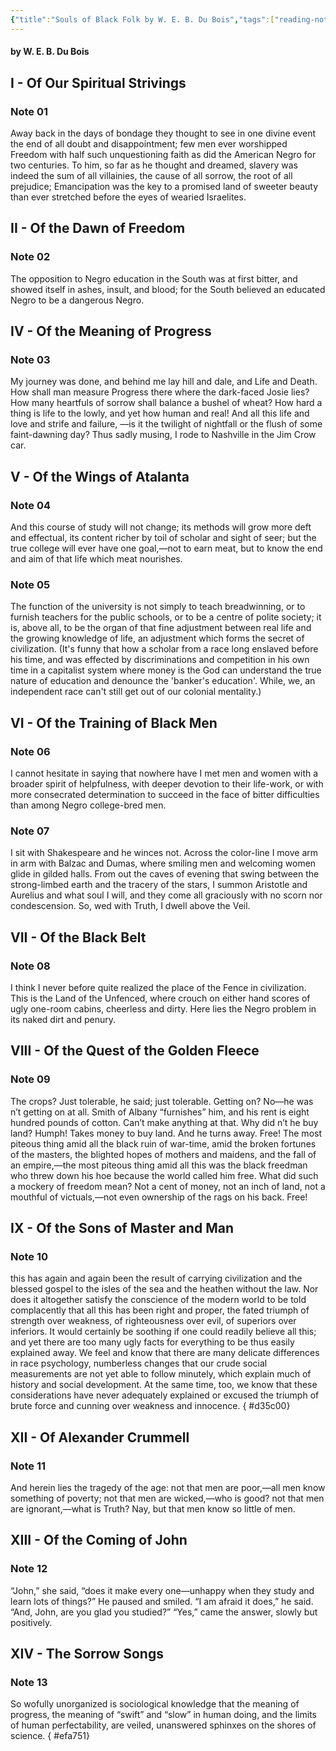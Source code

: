 ```yaml
---
{"title":"Souls of Black Folk by W. E. B. Du Bois","tags":["reading-notes"],"created":"2019-07-06T00:00:00+06:00","updated":"2023-02-10T10:53:40+06:00","dg-publish":true,"dg-note-icon":"stone","permalink":"/reading/notes-and-highlights/the-souls-of-black-folk-by-w-e-b-du-bois/","dgPassFrontmatter":true,"noteIcon":"stone"}
---
```


#### by W. E. B. Du Bois

## I - Of Our Spiritual Strivings
### Note 01
Away back in the days of bondage they thought to see in one divine event the end of all doubt and disappointment; few men ever worshipped Freedom with half such unquestioning faith as did the American Negro for two centuries. To him, so far as he thought and dreamed, slavery was indeed the sum of all villainies, the cause of all sorrow, the root of all prejudice; Emancipation was the key to a promised land of sweeter beauty than ever stretched before the eyes of wearied Israelites.

## II - Of the Dawn of Freedom

### Note 02
The opposition to Negro education in the South was at first bitter, and showed itself in ashes, insult, and blood; for the South believed an educated Negro to be a dangerous Negro.

## IV - Of the Meaning of Progress

### Note 03
My journey was done, and behind me lay hill and dale, and Life and Death. How shall man measure Progress there where the dark-faced Josie lies? How many heartfuls of sorrow shall balance a bushel of wheat? How hard a thing is life to the lowly, and yet how human and real! And all this life and love and strife and failure, —is it the twilight of nightfall or the flush of some faint-dawning day? Thus sadly musing, I rode to Nashville in the Jim Crow car.

## V - Of the Wings of Atalanta

### Note 04
And this course of study will not change; its methods will grow more deft and effectual, its content richer by toil of scholar and sight of seer; but the true college will ever have one goal,—not to earn meat, but to know the end and aim of that life which meat nourishes.

### Note 05
The function of the university is not simply to teach breadwinning, or to furnish teachers for the public schools, or to be a centre of polite society; it is, above all, to be the organ of that fine adjustment between real life and the growing knowledge of life, an adjustment which forms the secret of civilization. (It's funny that how a scholar from a race long enslaved before his time, and was effected by discriminations and competition in his own time in a capitalist system where money is the God can understand the true nature of education and denounce the 'banker's education'. While, we, an independent race can't still get out of our colonial mentality.)

## VI - Of the Training of Black Men

### Note 06
I cannot hesitate in saying that nowhere have I met men and women with a broader spirit of helpfulness, with deeper devotion to their life-work, or with more consecrated determination to succeed in the face of bitter difficulties than among Negro college-bred men.

### Note 07
I sit with Shakespeare and he winces not. Across the color-line I move arm in arm with Balzac and Dumas, where smiling men and welcoming women glide in gilded halls. From out the caves of evening that swing between the strong-limbed earth and the tracery of the stars, I summon Aristotle and Aurelius and what soul I will, and they come all graciously with no scorn nor condescension. So, wed with Truth, I dwell above the Veil.

## VII - Of the Black Belt

### Note 08
I think I never before quite realized the place of the Fence in civilization. This is the Land of the Unfenced, where crouch on either hand scores of ugly one-room cabins, cheerless and dirty. Here lies the Negro problem in its naked dirt and penury.

## VIII - Of the Quest of the Golden Fleece

### Note 09
The crops? Just tolerable, he said; just tolerable. Getting on? No—he was n’t getting on at all. Smith of Albany “furnishes” him, and his rent is eight hundred pounds of cotton. Can’t make anything at that. Why did n’t he buy land? Humph! Takes money to buy land. And he turns away. Free! The most piteous thing amid all the black ruin of war-time, amid the broken fortunes of the masters, the blighted hopes of mothers and maidens, and the fall of an empire,—the most piteous thing amid all this was the black freedman who threw down his hoe because the world called him free. What did such a mockery of freedom mean? Not a cent of money, not an inch of land, not a mouthful of victuals,—not even ownership of the rags on his back. Free!

## IX - Of the Sons of Master and Man

### Note 10
this has again and again been the result of carrying civilization and the blessed gospel to the isles of the sea and the heathen without the law. Nor does it altogether satisfy the conscience of the modern world to be told complacently that all this has been right and proper, the fated triumph of strength over weakness, of righteousness over evil, of superiors over inferiors. It would certainly be soothing if one could readily believe all this; and yet there are too many ugly facts for everything to be thus easily explained away. We feel and know that there are many delicate differences in race psychology, numberless changes that our crude social measurements are not yet able to follow minutely, which explain much of history and social development. At the same time, too, we know that these considerations have never adequately explained or excused the triumph of brute force and cunning over weakness and innocence.
{ #d35c00}


## XII - Of Alexander Crummell
### Note 11
And herein lies the tragedy of the age: not that men are poor,—all men know something of poverty; not that men are wicked,—who is good? not that men are ignorant,—what is Truth? Nay, but that men know so little of men.

## XIII - Of the Coming of John
### Note 12
“John,” she said, “does it make every one—unhappy when they study and learn lots of things?” He paused and smiled. “I am afraid it does,” he said. “And, John, are you glad you studied?” “Yes,” came the answer, slowly but positively.

## XIV - The Sorrow Songs
### Note 13
So wofully unorganized is sociological knowledge that the meaning of progress, the meaning of “swift” and “slow” in human doing, and the limits of human perfectability, are veiled, unanswered sphinxes on the shores of science.
{ #efa751}
